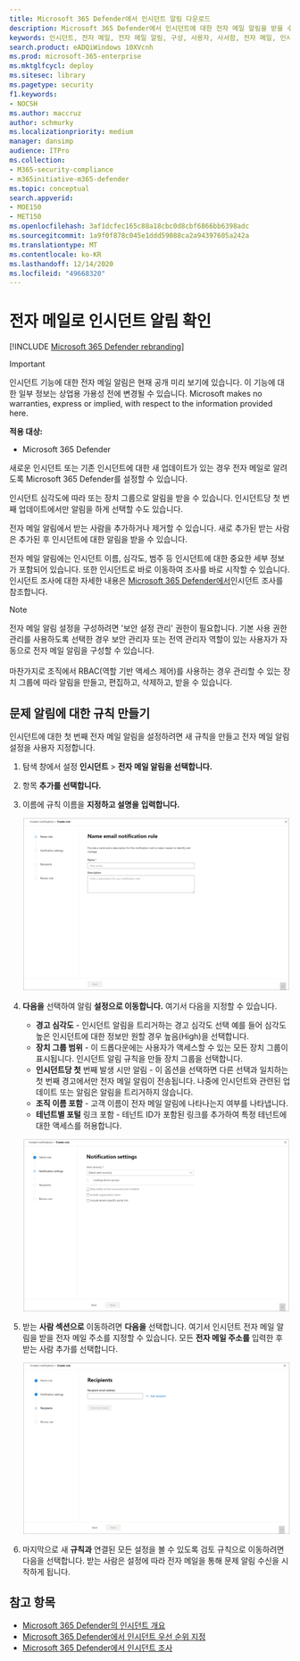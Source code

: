 ```yaml
---
title: Microsoft 365 Defender에서 인시던트 알림 다운로드
description: Microsoft 365 Defender에서 인시던트에 대한 전자 메일 알림을 받을 수 있는 규칙을 만드는 방법을 학습
keywords: 인시던트, 전자 메일, 전자 메일 알림, 구성, 사용자, 사서함, 전자 메일, 인시던트
search.product: eADQiWindows 10XVcnh
ms.prod: microsoft-365-enterprise
ms.mktglfcycl: deploy
ms.sitesec: library
ms.pagetype: security
f1.keywords:
- NOCSH
ms.author: maccruz
author: schmurky
ms.localizationpriority: medium
manager: dansimp
audience: ITPro
ms.collection:
- M365-security-compliance
- m365initiative-m365-defender
ms.topic: conceptual
search.appverid:
- MOE150
- MET150
ms.openlocfilehash: 3af1dcfec165c88a18cbc0d8cbf6866bb6398adc
ms.sourcegitcommit: 1a9f0f878c045e1ddd59088ca2a94397605a242a
ms.translationtype: MT
ms.contentlocale: ko-KR
ms.lasthandoff: 12/14/2020
ms.locfileid: "49668320"
---
```

# <a name="get-incident-notifications-by-email"></a>전자 메일로 인시던트 알림 확인

[!INCLUDE [Microsoft 365 Defender rebranding](../includes/microsoft-defender.md)]

>[!IMPORTANT]
> 인시던트 기능에 대한 전자 메일 알림은 현재 공개 미리 보기에 있습니다. 이 기능에 대한 일부 정보는 상업용 가용성 전에 변경될 수 있습니다. Microsoft makes no warranties, express or implied, with respect to the information provided here.

**적용 대상:**
- Microsoft 365 Defender

새로운 인시던트 또는 기존 인시던트에 대한 새 업데이트가 있는 경우 전자 메일로 알려도록 Microsoft 365 Defender를 설정할 수 있습니다. 

인시던트 심각도에 따라 또는 장치 그룹으로 알림을 받을 수 있습니다. 인시던트당 첫 번째 업데이트에서만 알림을 하게 선택할 수도 있습니다.

전자 메일 알림에서 받는 사람을 추가하거나 제거할 수 있습니다. 새로 추가된 받는 사람은 추가된 후 인시던트에 대한 알림을 받을 수 있습니다. 

전자 메일 알림에는 인시던트 이름, 심각도, 범주 등 인시던트에 대한 중요한 세부 정보가 포함되어 있습니다. 또한 인시던트로 바로 이동하여 조사를 바로 시작할 수 있습니다. 인시던트 조사에 대한 자세한 내용은 [Microsoft 365 Defender에서](https://docs.microsoft.com/microsoft-365/security/mtp/investigate-incidents)인시던트 조사를 참조합니다.

>[!NOTE]
>전자 메일 알림 설정을 구성하려면 '보안 설정 관리' 권한이 필요합니다. 기본 사용 권한 관리를 사용하도록 선택한 경우 보안 관리자 또는 전역 관리자 역할이 있는 사용자가 자동으로 전자 메일 알림을 구성할 수 있습니다. <br> <br>
마찬가지로 조직에서 RBAC(역할 기반 액세스 제어)를 사용하는 경우 관리할 수 있는 장치 그룹에 따라 알림을 만들고, 편집하고, 삭제하고, 받을 수 있습니다.

## <a name="create-rules-for-incident-notifications"></a>문제 알림에 대한 규칙 만들기

인시던트에 대한 첫 번째 전자 메일 알림을 설정하려면 새 규칙을 만들고 전자 메일 알림 설정을 사용자 지정합니다.

1. 탐색 창에서 설정 **인시던트**  >  **전자 메일 알림을 선택합니다.**
2. 항목 **추가를 선택합니다.**
3. 이름에 규칙 이름을 **지정하고 설명을** **입력합니다.**

    ![문제 전자 메일 알림에 대한 규칙 창 만들기](../../media/incidentemailnotif1.png) 
4. **다음을** 선택하여 알림 **설정으로 이동합니다.** 여기서 다음을 지정할 수 있습니다.
    - **경고 심각도** - 인시던트 알림을 트리거하는 경고 심각도 선택 예를 들어 심각도 높은 인시던트에 대한 정보만 원할 경우 높음(High)을 선택합니다.
    - **장치 그룹 범위** - 이 드롭다운에는 사용자가 액세스할 수 있는 모든 장치 그룹이 표시됩니다. 인시던트 알림 규칙을 만들 장치 그룹을 선택합니다.
    - **인시던트당 첫** 번째 발생 시만 알림 - 이 옵션을 선택하면 다른 선택과 일치하는 첫 번째 경고에서만 전자 메일 알림이 전송됩니다. 나중에 인시던트와 관련된 업데이트 또는 알림은 알림을 트리거하지 않습니다.
    - **조직 이름 포함** - 고객 이름이 전자 메일 알림에 나타나는지 여부를 나타냅니다.
    - **테넌트별 포털** 링크 포함 - 테넌트 ID가 포함된 링크를 추가하여 특정 테넌트에 대한 액세스를 허용합니다.
    
    ![문제 전자 메일 알림에 대한 설정 창 알림](../../media/incidentemailnotif2.png)
5. 받는 **사람 섹션으로** 이동하려면 **다음을** 선택합니다. 여기서 인시던트 전자 메일 알림을 받을 전자 메일 주소를 지정할 수 있습니다. 모든 **전자 메일 주소를** 입력한 후 받는 사람 추가를 선택합니다.

    ![인시던트 전자 메일 알림에 대한 받는 사람 창 추가](../../media/incidentemailnotif3.png) 

6. 마지막으로 새 **규칙과** 연결된  모든 설정을 볼 수 있도록 검토 규칙으로 이동하려면 다음을 선택합니다. 받는 사람은 설정에 따라 전자 메일을 통해 문제 알림 수신을 시작하게 됩니다.

## <a name="see-also"></a>참고 항목
- [Microsoft 365 Defender의 인시던트 개요](https://docs.microsoft.com/microsoft-365/security/mtp/incidents-overview)
- [Microsoft 365 Defender에서 인시던트 우선 순위 지정](https://docs.microsoft.com/microsoft-365/security/mtp/incident-queue)
- [Microsoft 365 Defender에서 인시던트 조사](https://docs.microsoft.com/microsoft-365/security/mtp/investigate-incidents)

